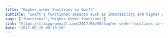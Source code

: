 ```yaml
---
title: "Higher order functions in Swift"
subtitle: "Swift's functional aspects such as immutability and higher order functions (functions which allow functions/closures as parameters/return values) are awesome. In this post, Craig Grummitt looks at the latter, presenting examples of how we can use Swift's higher order functions to perform operations on collections."
tags: ["functional","higher-order functions"]
link: "https://craiggrummitt.com/2017/05/08/higher-order-functions-in-swift/"
date: "2017-05-25 08:13:20"
---
```

